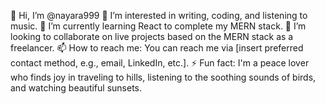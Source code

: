 👋 Hi, I’m @nayara999
👀 I’m interested in writing, coding, and listening to music.
🌱 I’m currently learning React to complete my MERN stack.
💞️ I’m looking to collaborate on live projects based on the MERN stack as a freelancer.
📫 How to reach me: You can reach me via [insert preferred contact method, e.g., email, LinkedIn, etc.].
⚡ Fun fact: I'm a peace lover who finds joy in traveling to hills, listening to the soothing sounds of birds, and watching beautiful sunsets.

<!---
nayara999/nayara999 is a ✨ special ✨ repository because its `README.md` (this file) appears on your GitHub profile.
You can click the Preview link to take a look at your changes.
--->
